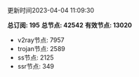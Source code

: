 更新时间2023-04-04 11:09:30

**总订阅: 195**
**总节点: 42542**
**有效节点: 13020**
- v2ray节点: 7957
- trojan节点: 2589
- ss节点: 2125
- ssr节点: 349
